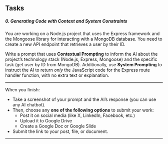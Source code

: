 ## Tasks

##### 0\. Generating Code with Context and System Constraints

You are working on a Node.js project that uses the Express framework and the Mongoose library for interacting with a MongoDB database. You need to create a new API endpoint that retrieves a user by their ID.

Write a prompt that uses **Contextual Prompting** to inform the AI about the project’s technology stack (Node.js, Express, Mongoose) and the specific task (get user by ID from MongoDB). Additionally, use **System Prompting** to instruct the AI to return _only_ the JavaScript code for the Express route handler function, with no extra text or explanation.

---

When you finish:

- Take a screenshot of your prompt and the AI’s response (you can use any AI chatbot).
- Then, choose any **one of the following options** to submit your work:
  - Post it on social media (like X, LinkedIn, Facebook, etc.)
  - Upload it to Google Drive
  - Create a Google Doc or Google Slide
- Submit the link to your post, file, or document.

---
